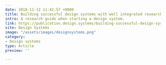 ```yaml
---
date: 2018-11-12 11:42:57 +0000
title: Building successful design systems with well integrated research
intro: A research guide when starting a design system.
link: https://publication.design.systems/building-successful-design-systems-with-a-well-integrated-research-550dd463039a
site: Design Systems
image: "/assets/images/designsystems.png"
category:
- Design systems
type: Article
preview: ''

---
```

